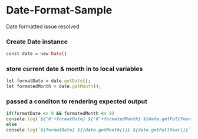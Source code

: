 # Date-Format-Sample
Date formatted issue resolved 

### Create Date instance

```ruby
const date = new Date()
```

### store current date & month in to local variables

 
```ruby
let formatDate = date.getDate();
let formatedMonth = date.getMonth();
```
###  passed a conditon to rendering expected output

```ruby
if(formatDate <= 9 && formatedMonth <= 9)
console.log(`${'0'+formatDate} ${'0'+formatedMonth} ${date.getFullYear()}`)
else
console.log(`${formatDate} ${(date.getMonth())} ${date.getFullYear()}`)
```
